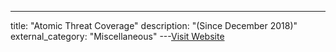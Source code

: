 ---
title: "Atomic Threat Coverage"
description: "(Since December 2018)"
external_category: "Miscellaneous"
---[Visit Website](https://github.com/atc-project/atomic-threat-coverage)

